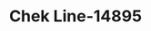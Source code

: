 ---
f_zip-code: 84124
f_state-code: UT
title: Chek Line-14895
f_phone: 801-272-6900
f_city-only: Lake City
f_address: 3950 Highland Dr Salt Lake City
f_location-unique-id: '14895'
slug: chek-line-14895
updated-on: '2024-05-30T13:46:58.046Z'
created-on: '2024-05-30T13:36:59.803Z'
published-on: '2024-05-30T13:54:32.469Z'
f_city-state: cms/city/lake-city-ut.md
f_company: cms/company/chek-line.md
f_state: cms/state/utah.md
layout: '[payday-loan].html'
tags: payday-loan
---
